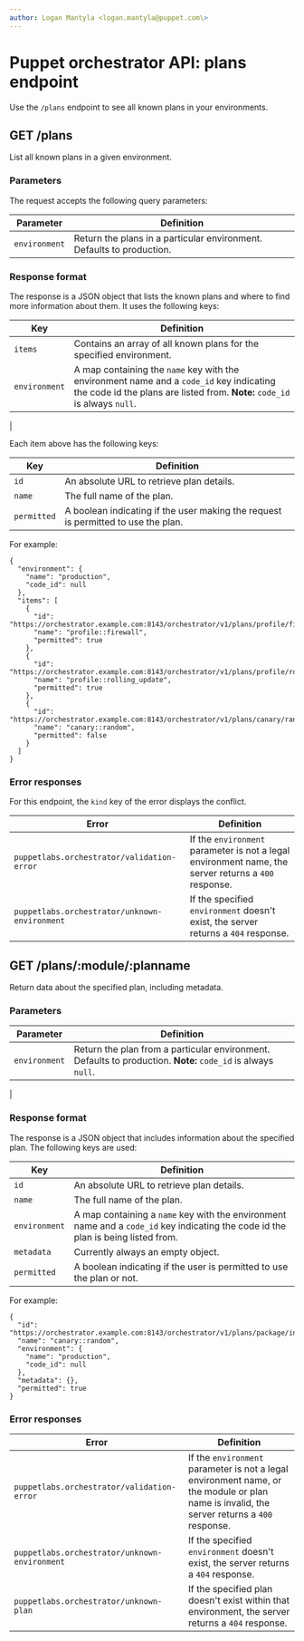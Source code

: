 ```yaml
---
author: Logan Mantyla <logan.mantyla@puppet.com\>
---
```


# Puppet orchestrator API: plans endpoint

Use the `/plans` endpoint to see all known plans in your environments.

## GET /plans

List all known plans in a given environment.

### Parameters

The request accepts the following query parameters:

|Parameter|Definition|
|---------|----------|
|`environment`|Return the plans in a particular environment. Defaults to production.|

### Response format

The response is a JSON object that lists the known plans and where to find more information about them. It uses the following keys:

|Key|Definition|
|---|----------|
|`items`|Contains an array of all known plans for the specified environment.|
|`environment`|A map containing the `name` key with the environment name and a `code_id` key indicating the code id the plans are listed from. **Note:** `code_id` is always `null`.

|

Each item above has the following keys:

|Key|Definition|
|---|----------|
|`id`|An absolute URL to retrieve plan details.|
|`name`|The full name of the plan.|
|`permitted`|A boolean indicating if the user making the request is permitted to use the plan.|

For example:

```
{
  "environment": {
    "name": "production",
    "code_id": null
  },
  "items": [
    {
      "id": "https://orchestrator.example.com:8143/orchestrator/v1/plans/profile/firewall",
      "name": "profile::firewall",
      "permitted": true
    },
    {
      "id": "https://orchestrator.example.com:8143/orchestrator/v1/plans/profile/rolling_update",
      "name": "profile::rolling_update",
      "permitted": true
    },
    {
      "id": "https://orchestrator.example.com:8143/orchestrator/v1/plans/canary/random",
      "name": "canary::random",
      "permitted": false
    }
  ]
}
```

### Error responses

For this endpoint, the `kind` key of the error displays the conflict.

|Error|Definition|
|-----|----------|
|`puppetlabs.orchestrator/validation-error`|If the `environment` parameter is not a legal environment name, the server returns a `400` response.|
|`puppetlabs.orchestrator/unknown-environment`|If the specified `environment` doesn't exist, the server returns a `404` response.|

## GET /plans/:module/:planname

Return data about the specified plan, including metadata.

### Parameters

|Parameter|Definition|
|---------|----------|
|`environment`|Return the plan from a particular environment. Defaults to production. **Note:** `code_id` is always `null`.

|

### Response format

The response is a JSON object that includes information about the specified plan. The following keys are used:

|Key|Definition|
|---|----------|
|`id`|An absolute URL to retrieve plan details.|
|`name`|The full name of the plan.|
|`environment`|A map containing a `name` key with the environment name and a `code_id` key indicating the code id the plan is being listed from.|
|`metadata`|Currently always an empty object.|
|`permitted`|A boolean indicating if the user is permitted to use the plan or not.|

For example:

```
{
  "id": "https://orchestrator.example.com:8143/orchestrator/v1/plans/package/install",
  "name": "canary::random",
  "environment": {
    "name": "production",
    "code_id": null
  },
  "metadata": {},
  "permitted": true
}
```

### Error responses

|Error|Definition|
|-----|----------|
|`puppetlabs.orchestrator/validation-error`|If the `environment` parameter is not a legal environment name, or the module or plan name is invalid, the server returns a `400` response.|
|`puppetlabs.orchestrator/unknown-environment`|If the specified `environment` doesn't exist, the server returns a `404` response.|
|`puppetlabs.orchestrator/unknown-plan`|If the specified plan doesn't exist within that environment, the server returns a `404` response.|

